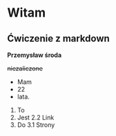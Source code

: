 # Witam
## Ćwiczenie z markdown 
**Przemysław środa**

~~niezaliczone~~

* Mam
* 22
* lata.

1. To
2. Jest
  2.2 Link
3. Do
  3.1 Strony 

